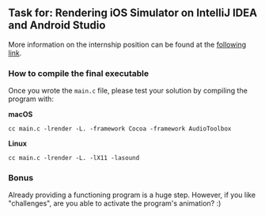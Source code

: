 ## Task for: Rendering iOS Simulator on IntelliJ IDEA and Android Studio

More information on the internship position can be found at the [following link](https://internship.jetbrains.com/projects/1654).

### How to compile the final executable

Once you wrote the `main.c` file, please test your solution by compiling the program with:

**macOS**
```shell
cc main.c -lrender -L. -framework Cocoa -framework AudioToolbox
```

**Linux**
```shell
cc main.c -lrender -L. -lX11 -lasound
```
### Bonus

Already providing a functioning program is a huge step. However, if you like "challenges", are you able to activate the program's animation? :)
